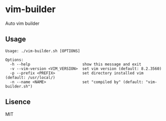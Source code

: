 # vim-builder

Auto vim builder

## Usage
```
Usage: ./vim-builder.sh [OPTIONS]

Options:
  -h --help                       show this message and exit
  -v --vim-version <VIM_VERSION>  set vim version (default: 8.2.3560)
  -p --prefix <PREFIX>            set directory installed vim (default: /usr/local/)
  -n --name <NAME>                set "compiled by" (default: "vim-builder.sh")
```

## Lisence

MIT
